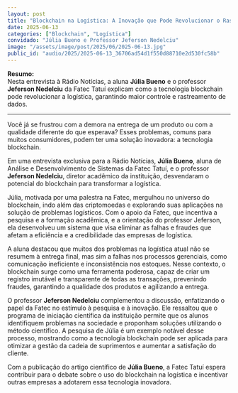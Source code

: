 ```yaml
---
layout: post
title: "Blockchain na Logística: A Inovação que Pode Revolucionar o Rastreamento de Dados"
date: 2025-06-13
categories: ["Blockchain", "Logística"]
convidado: "Júlia Bueno e Professor Jeferson Nedelciu"
image: "/assets/image/post/2025/06/2025-06-13.jpg"
public_id: "audio/2025/2025-06-13_36706ad54d1f550d88710e2d530fc58b"
---
```


**Resumo:**  
Nesta entrevista à Rádio Notícias, a aluna **Júlia Bueno** e o professor **Jeferson Nedelciu** da Fatec Tatuí explicam como a tecnologia blockchain pode revolucionar a logística, garantindo maior controle e rastreamento de dados.

---

Você já se frustrou com a demora na entrega de um produto ou com a qualidade diferente do que esperava? Esses problemas, comuns para muitos consumidores, podem ter uma solução inovadora: a tecnologia blockchain.  

Em uma entrevista exclusiva para a Rádio Notícias, **Júlia Bueno**, aluna de Análise e Desenvolvimento de Sistemas da Fatec Tatuí, e o professor **Jeferson Nedelciu**, diretor acadêmico da instituição, desvendaram o potencial do blockchain para transformar a logística.

Júlia, motivada por uma palestra na Fatec, mergulhou no universo do blockchain, indo além das criptomoedas e explorando suas aplicações na solução de problemas logísticos. Com o apoio da Fatec, que incentiva a pesquisa e a formação acadêmica, e a orientação do professor Jeferson, ela desenvolveu um sistema que visa eliminar as falhas e fraudes que afetam a eficiência e a credibilidade das empresas de logística.

A aluna destacou que muitos dos problemas na logística atual não se resumem à entrega final, mas sim a falhas nos processos gerenciais, como comunicação ineficiente e inconsistência nos estoques. Nesse contexto, o blockchain surge como uma ferramenta poderosa, capaz de criar um registro imutável e transparente de todas as transações, prevenindo fraudes, garantindo a qualidade dos produtos e agilizando a entrega.

O professor **Jeferson Nedelciu** complementou a discussão, enfatizando o papel da Fatec no estímulo à pesquisa e à inovação. Ele ressaltou que o programa de iniciação científica da instituição permite que os alunos identifiquem problemas na sociedade e proponham soluções utilizando o método científico. A pesquisa de Júlia é um exemplo notável desse processo, mostrando como a tecnologia blockchain pode ser aplicada para otimizar a gestão da cadeia de suprimentos e aumentar a satisfação do cliente.

Com a publicação do artigo científico de **Júlia Bueno**, a Fatec Tatuí espera contribuir para o debate sobre o uso do blockchain na logística e incentivar outras empresas a adotarem essa tecnologia inovadora.
